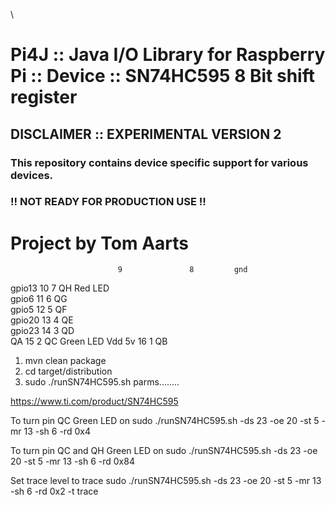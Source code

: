 \



Pi4J :: Java I/O Library for Raspberry Pi :: Device :: SN74HC595 8 Bit shift register
==========================================================================

## DISCLAIMER :: EXPERIMENTAL VERSION 2

### This repository contains device specific support for various devices.

### !! NOT READY FOR PRODUCTION USE !!

Project by Tom Aarts
==========================================================================

                            9               8         gnd

gpio13                      10              7         QH Red LED   
gpio6                       11              6         QG  
gpio5                       12              5         QF  
gpio20                      13              4         QE  
gpio23                      14              3         QD   
QA                          15              2         QC Green LED
Vdd 5v                      16              1         QB

1. mvn clean package
2. cd target/distribution
3. sudo ./runSN74HC595.sh parms........

https://www.ti.com/product/SN74HC595

To turn pin QC Green LED on
sudo ./runSN74HC595.sh -ds 23 -oe 20 -st 5 -mr 13 -sh 6 -rd 0x4

To turn pin QC and QH Green LED on
sudo ./runSN74HC595.sh -ds 23 -oe 20 -st 5 -mr 13 -sh 6 -rd 0x84

Set trace level to trace
sudo ./runSN74HC595.sh -ds 23 -oe 20 -st 5 -mr 13 -sh 6 -rd 0x2 -t trace


